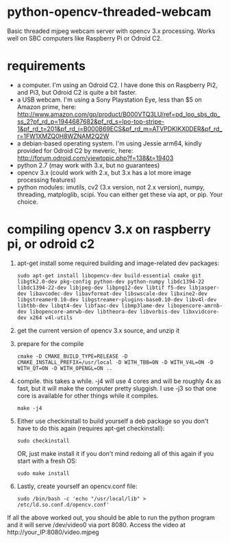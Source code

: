 # python-opencv-threaded-webcam
Basic threaded mjpeg webcam server with opencv 3.x processing. Works well on SBC computers like Raspberry Pi or Odroid C2.

# requirements
- a computer. I'm using an Odroid C2. I have done this on Raspberry Pi2, and Pi3, but Odroid C2 is quite a bit faster.
- a USB webcam. I'm using a Sony Playstation Eye, less than $5 on Amazon prime, here: http://www.amazon.com/gp/product/B000VTQ3LU/ref=pd_lpo_sbs_dp_ss_2?pf_rd_p=1944687682&pf_rd_s=lpo-top-stripe-1&pf_rd_t=201&pf_rd_i=B000B69ECS&pf_rd_m=ATVPDKIKX0DER&pf_rd_r=1FW1XMZQ0H8WZNAM2Q2W
- a debian-based operating system. I'm using Jessie arm64, kindly provided for Odroid C2 by meveric, here: http://forum.odroid.com/viewtopic.php?f=138&t=19403
- python 2.7 (may work with 3.x, but no guarantees)
- opencv 3.x (could work with 2.x, but 3.x has a lot more image processing features)
- python modules: imutils, cv2 (3.x version, not 2.x version), numpy, threading, matploglib, scipi. You can either get these via apt, or pip. Your choice.

# compiling opencv 3.x on raspberry pi, or odroid c2
1. apt-get install some required building and image-related dev packages:
	```
	sudo apt-get install libopencv-dev build-essential cmake git libgtk2.0-dev pkg-config python-dev python-numpy libdc1394-22 libdc1394-22-dev libjpeg-dev libpng12-dev libtif f5-dev libjasper-dev libavcodec-dev libavformat-dev libswscale-dev libxine2-dev libgstreamer0.10-dev libgstreamer-plugins-base0.10-dev libv4l-dev libtbb-dev libqt4-dev libfaac-dev libmp3lame-dev libopencore-amrnb-dev libopencore-amrwb-dev libtheora-dev libvorbis-dev libxvidcore-dev x264 v4l-utils
	```

2. get the current version of opencv 3.x source, and unzip it

3. prepare for the compile
	```
	cmake -D CMAKE_BUILD_TYPE=RELEASE -D CMAKE_INSTALL_PREFIX=/usr/local -D WITH_TBB=ON -D WITH_V4L=ON -D WITH_QT=ON -D WITH_OPENGL=ON ..
	```

4. compile. this takes a while. -j4 will use 4 cores and will be roughly 4x as fast, but it will make the computer pretty sluggish. I use -j3 so that one core is available for other things while it compiles.
	```
	make -j4
	```

5. Either use checkinstall to build yourself a deb package so you don't have to do this again (requires apt-get checkinstall):
	```
	sudo checkinstall
	```

	OR, just make install it if you don't mind redoing all of this again if you start with a fresh OS:

	```
	sudo make install
	```

6. Lastly, create yourself an opencv.conf file:
	```
	sudo /bin/bash -c 'echo "/usr/local/lib" > /etc/ld.so.conf.d/opencv.conf'
	```

If all the above worked out, you should be able to run the python program and it will serve /dev/video0 via port 8080. Access the video at http://your_IP:8080/video.mjpeg
